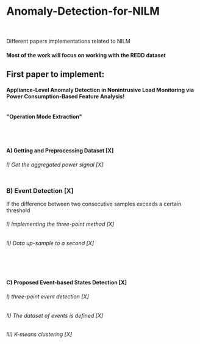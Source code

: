 # Anomaly-Detection-for-NILM <br><br>
Different papers implementations related to NILM

#### Most of the work will focus on working with the REDD dataset

## First paper to implement:<br>

#### Appliance-Level Anomaly Detection in Nonintrusive Load Monitoring via Power Consumption-Based Feature Analysis! <br><br>

#### "Operation Mode Extraction"


<br><br>
#### A) Getting and Preprocessing Dataset [X]<br>
###### I) Get the aggregated power signal [X]<br><br>

### B) Event Detection [X]<br>
If the difference between two consecutive samples exceeds a certain threshold <br>
###### I) Implementing the three-point method [X]
###### II) Data up-sample to a second [X]
<br><br>
#### C) Proposed Event-based States Detection [X]<br>
###### I) three-point event detection [X]
###### II) The dataset of events is defined [X]
###### III) K-means clustering [X]
<br><br>

